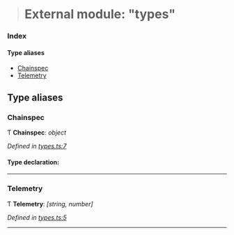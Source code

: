 > # External module: "types"

### Index

#### Type aliases

* [Chainspec](_types_.md#chainspec)
* [Telemetry](_types_.md#telemetry)

## Type aliases

###  Chainspec

Ƭ **Chainspec**: *object*

*Defined in [types.ts:7](url)*

#### Type declaration:

___

###  Telemetry

Ƭ **Telemetry**: *[string, number]*

*Defined in [types.ts:5](url)*

___